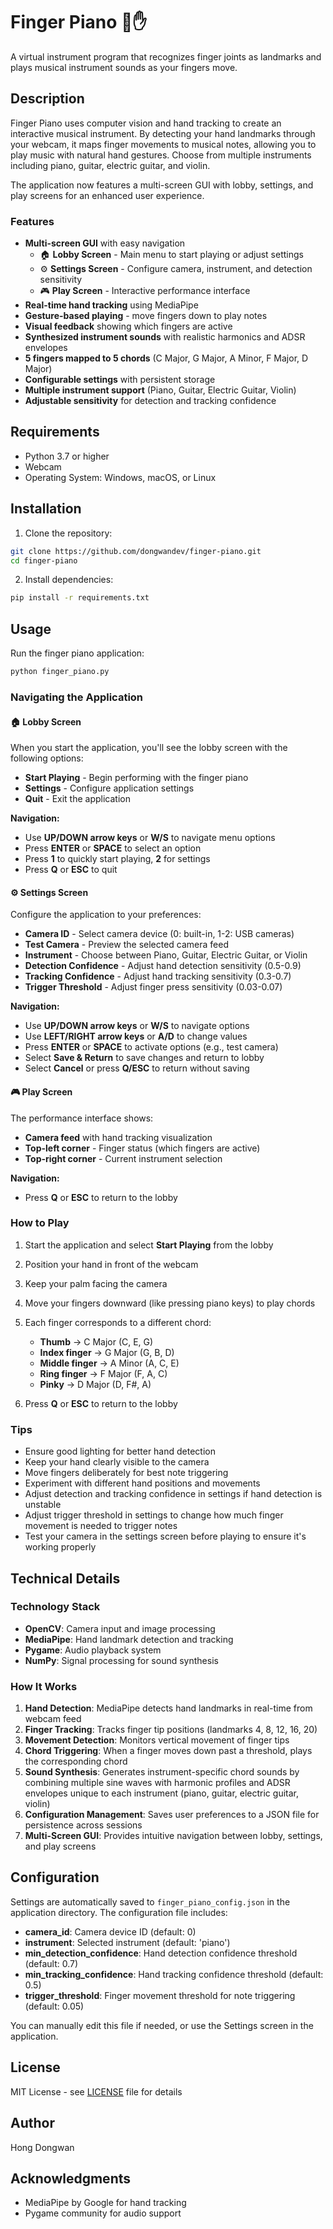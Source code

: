 # Finger Piano 🎹✋

A virtual instrument program that recognizes finger joints as landmarks and plays musical instrument sounds as your fingers move.

## Description

Finger Piano uses computer vision and hand tracking to create an interactive musical instrument. By detecting your hand landmarks through your webcam, it maps finger movements to musical notes, allowing you to play music with natural hand gestures. Choose from multiple instruments including piano, guitar, electric guitar, and violin.

The application now features a multi-screen GUI with lobby, settings, and play screens for an enhanced user experience.

### Features

- **Multi-screen GUI** with easy navigation
  - 🏠 **Lobby Screen** - Main menu to start playing or adjust settings
  - ⚙️ **Settings Screen** - Configure camera, instrument, and detection sensitivity
  - 🎮 **Play Screen** - Interactive performance interface
- **Real-time hand tracking** using MediaPipe
- **Gesture-based playing** - move fingers down to play notes
- **Visual feedback** showing which fingers are active
- **Synthesized instrument sounds** with realistic harmonics and ADSR envelopes
- **5 fingers mapped to 5 chords** (C Major, G Major, A Minor, F Major, D Major)
- **Configurable settings** with persistent storage
- **Multiple instrument support** (Piano, Guitar, Electric Guitar, Violin)
- **Adjustable sensitivity** for detection and tracking confidence

## Requirements

- Python 3.7 or higher
- Webcam
- Operating System: Windows, macOS, or Linux

## Installation

1. Clone the repository:
```bash
git clone https://github.com/dongwandev/finger-piano.git
cd finger-piano
```

2. Install dependencies:
```bash
pip install -r requirements.txt
```

## Usage

Run the finger piano application:
```bash
python finger_piano.py
```

### Navigating the Application

#### 🏠 Lobby Screen
When you start the application, you'll see the lobby screen with the following options:
- **Start Playing** - Begin performing with the finger piano
- **Settings** - Configure application settings
- **Quit** - Exit the application

**Navigation:**
- Use **UP/DOWN arrow keys** or **W/S** to navigate menu options
- Press **ENTER** or **SPACE** to select an option
- Press **1** to quickly start playing, **2** for settings
- Press **Q** or **ESC** to quit

#### ⚙️ Settings Screen
Configure the application to your preferences:
- **Camera ID** - Select camera device (0: built-in, 1-2: USB cameras)
- **Test Camera** - Preview the selected camera feed
- **Instrument** - Choose between Piano, Guitar, Electric Guitar, or Violin
- **Detection Confidence** - Adjust hand detection sensitivity (0.5-0.9)
- **Tracking Confidence** - Adjust hand tracking sensitivity (0.3-0.7)
- **Trigger Threshold** - Adjust finger press sensitivity (0.03-0.07)

**Navigation:**
- Use **UP/DOWN arrow keys** or **W/S** to navigate options
- Use **LEFT/RIGHT arrow keys** or **A/D** to change values
- Press **ENTER** or **SPACE** to activate options (e.g., test camera)
- Select **Save & Return** to save changes and return to lobby
- Select **Cancel** or press **Q/ESC** to return without saving

#### 🎮 Play Screen
The performance interface shows:
- **Camera feed** with hand tracking visualization
- **Top-left corner** - Finger status (which fingers are active)
- **Top-right corner** - Current instrument selection

**Navigation:**
- Press **Q** or **ESC** to return to the lobby

### How to Play

1. Start the application and select **Start Playing** from the lobby
2. Position your hand in front of the webcam
3. Keep your palm facing the camera
4. Move your fingers downward (like pressing piano keys) to play chords
5. Each finger corresponds to a different chord:
   - **Thumb** → C Major (C, E, G)
   - **Index finger** → G Major (G, B, D)
   - **Middle finger** → A Minor (A, C, E)
   - **Ring finger** → F Major (F, A, C)
   - **Pinky** → D Major (D, F#, A)

6. Press **Q** or **ESC** to return to the lobby

### Tips

- Ensure good lighting for better hand detection
- Keep your hand clearly visible to the camera
- Move fingers deliberately for best note triggering
- Experiment with different hand positions and movements
- Adjust detection and tracking confidence in settings if hand detection is unstable
- Adjust trigger threshold in settings to change how much finger movement is needed to trigger notes
- Test your camera in the settings screen before playing to ensure it's working properly

## Technical Details

### Technology Stack

- **OpenCV**: Camera input and image processing
- **MediaPipe**: Hand landmark detection and tracking
- **Pygame**: Audio playback system
- **NumPy**: Signal processing for sound synthesis

### How It Works

1. **Hand Detection**: MediaPipe detects hand landmarks in real-time from webcam feed
2. **Finger Tracking**: Tracks finger tip positions (landmarks 4, 8, 12, 16, 20)
3. **Movement Detection**: Monitors vertical movement of finger tips
4. **Chord Triggering**: When a finger moves down past a threshold, plays the corresponding chord
5. **Sound Synthesis**: Generates instrument-specific chord sounds by combining multiple sine waves with harmonic profiles and ADSR envelopes unique to each instrument (piano, guitar, electric guitar, violin)
6. **Configuration Management**: Saves user preferences to a JSON file for persistence across sessions
7. **Multi-Screen GUI**: Provides intuitive navigation between lobby, settings, and play screens

## Configuration

Settings are automatically saved to `finger_piano_config.json` in the application directory. The configuration file includes:

- **camera_id**: Camera device ID (default: 0)
- **instrument**: Selected instrument (default: 'piano')
- **min_detection_confidence**: Hand detection confidence threshold (default: 0.7)
- **min_tracking_confidence**: Hand tracking confidence threshold (default: 0.5)
- **trigger_threshold**: Finger movement threshold for note triggering (default: 0.05)

You can manually edit this file if needed, or use the Settings screen in the application.

## License

MIT License - see [LICENSE](LICENSE) file for details

## Author

Hong Dongwan

## Acknowledgments

- MediaPipe by Google for hand tracking
- Pygame community for audio support